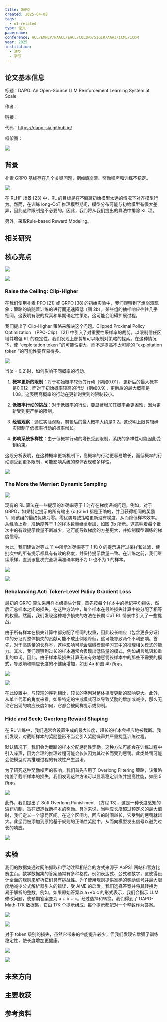 ```yaml
---
title: DAPO
created: 2025-04-08
tags:
  - o1-related
type: 论文
papername: 
conference: ACL/EMNLP/NAACL/EACL/COLING/SIGIR/AAAI/ICML/ICDM
year: 2025
institution:
  - 清华
  - 字节
---
```


## 论文基本信息

标题：DAPO: An Open-Source LLM Reinforcement Learning System at Scale

作者：

链接：

代码：https://dapo-sia.github.io/

框架图：

![](img/Pasted%20image%2020250408201108.png)
## 背景

朴素 GRPO 基线存在几个关键问题，例如熵崩溃、奖励噪声和训练不稳定。

![](img/Pasted%20image%2020250408201218.png)


在 RLHF 场景 [23] 中，RL 的目标是在不偏离初始模型太远的情况下对齐模型行为。然而，在训练 long-CoT 推理模型期间，模型分布可能与初始模型有很大差异，因此这种限制是不必要的。因此，我们将从我们提出的算法中排除 KL 项。

另外，采取Rule-based Reward Modeling。
## 相关研究



## 核心亮点

![](img/Pasted%20image%2020250408201416.png)

![](img/Pasted%20image%2020250408201430.png)

### Raise the Ceiling: Clip-Higher

在我们使用朴素 PPO [21] 或 GRPO [38] 的初始实验中，我们观察到了熵崩溃现象：策略的熵随着训练的进行而迅速降低（图 2b）。某些组的抽样响应往往几乎相同。这表明有限的探索和早期确定性策略，这可能会阻碍扩展过程。

我们提出了 Clip-Higher 策略来解决这个问题。Clipped Proximal Policy Optimization （PPO-Clip） [21] 中引入了对重要性采样率的裁剪，以限制信任区域并增强 RL 的稳定性。我们发现上部剪辑可以限制对策略的探索。在这种情况下，使 “exploitation token ”的可能性更大，而不是提高不太可能的 “exploitation token ”的可能性要容易得多。


![](img/Pasted%20image%2020250408201155.png)

当\($\varepsilon$ = 0.2\)时，如何影响不同概率的行动。  
  
1. **概率更新的限制**：对于初始概率较低的行动（例如0.01），更新后的最大概率是0.012；而对于初始概率较高的行动（例如0.9），更新后的最大概率是1.08。这表明高概率的行动在更新时受到的限制较小。  
  
2. **低概率行动的挑战**：对于低概率的行动，要显著增加其概率会更困难，因为更新受到更严格的限制。  
  
3. **经验观察**：通过实验观察，剪辑后的最大概率大约是0.2。这说明上限剪辑确实限制了低概率行动的概率增长。  
  
4. **影响系统多样性**：由于低概率行动的增长受到限制，系统的多样性可能因此受到约束。  
  
这段分析表明，在这种概率更新机制下，高概率的行动更容易增长，而低概率的行动则受到更多限制，可能影响系统的整体表现和多样性。

![](img/Pasted%20image%2020250408201702.png)

### The More the Merrier: Dynamic Sampling

![](img/Pasted%20image%2020250408201750.png)

现有的 RL 算法在一些提示的准确率等于 1 时存在梯度递减问题。例如，对于 GRPO，如果特定提示的所有输出 {oi}G i=1 都是正确的，并且获得相同的奖励 1，则该组的最终优势为零。零优势导致策略更新没有梯度，从而降低样本效率。从经验上看，准确度等于 1 的样本数量继续增加，如图 3b 所示。这意味着每个批次中的有效提示数量不断减少，这可能导致梯度的方差更大，并抑制模型训练的梯度信号。

为此，我们建议对等式 11 中所示准确率等于 1 和 0 的提示进行过采样和过滤，使批次中的所有提示都具有有效的梯度，并保持提示数量一致。在训练之前，我们继续采样，直到该批次完全填满准确率既不为 0 也不为 1 的样本。

![](img/Pasted%20image%2020250408201826.png)

![](img/Pasted%20image%2020250408202459.png)
### Rebalancing Act: Token-Level Policy Gradient Loss

最初的 GRPO 算法采用样本级损失计算，首先按每个样本中的标记平均损失，然后汇总样本之间的损失。在这种方法中，每个样本在最终损失计算中被分配了相等的权重。然而，我们发现这种减少损失的方法在长期 CoT RL 情景中引入了一些挑战。

由于所有样本在损失计算中都分配了相同的权重，因此较长响应（包含更多分证）中的分证对整体损失的贡献可能不成比例地降低，这可能导致两个不利影响。首先，对于高质量的长样本，这种影响可能会阻碍模型学习其中的推理相关模式的能力。其次，我们观察到过长的样本通常会表现出低质量的模式，例如胡言乱语和重复的单词。因此，由于样本级损失计算无法有效地惩罚长样本中的那些不需要的模式，导致熵和响应长度的不健康增加，如图 4a 和图 4b 所示。

![](img/Pasted%20image%2020250408202254.png)

![](img/Pasted%20image%2020250408202305.png)

在此设置中，与较短的序列相比，较长的序列对整体梯度更新的影响更大。此外，从单个代币的角度来看，如果特定的生成模式可以导致奖励的增加或减少，那么无论它出现的响应长度如何，它都会被同样提示或抑制。

### Hide and Seek: Overlong Reward Shaping

在 RL 训练中，我们通常会设置生成的最大长度，超长的样本会相应地被截断。我们发现，对截断样本的奖励整形不当会引入奖励噪声并严重扰乱训练过程。

默认情况下，我们会为截断的样本分配惩罚性奖励。这种方法可能会在训练过程中引入噪声，因为合理的推理过程可能会仅仅因为其过长而受到惩罚。此类处罚可能会使模型对其推理过程的有效性产生混淆。

为了研究这种奖励噪声的影响，我们首先应用了 Overlong Filtering 策略，该策略掩盖了截断样本的损失。我们发现这种方法可以显着稳定训练并提高性能，如图 5 所示。

![](img/Pasted%20image%2020250408202356.png)

此外，我们提出了 Soft Overlong Punishment （方程 13），这是一种长度感知的惩罚机制，旨在塑造截断样本的奖励。具体来说，当响应长度超过预定义的最大值时，我们定义一个惩罚区间。在这个区间内，回应的时间越长，它受到的惩罚就越大。此惩罚被添加到原始基于规则的正确性奖励中，从而向模型发出信号以避免过长的响应。

![](img/Pasted%20image%2020250408202440.png)

## 实验

我们的数据集通过网络抓取和手动注释相结合的方式来源于 AoPS1 网站和官方比赛主页。数学数据集的答案通常有多种格式，例如表达式、公式和数字，这使得设计全面的规则来解析它们具有挑战性。为了使用规则提供准确的奖励信号并最大限度地减少公式解析器引入的错误，受 AIME 的启发，我们选择答案并将其转换为易于解析的整数。例如，如果原始答案以 a+√b c 的形式表示，我们会指示 LLM 修改问题，使预期答案变为 a + b + c。经过选择和转换，我们得到了 DAPO-Math-17K 数据集，它由 17K 个提示组成，每个提示都配对一个整数作为答案。

![](img/Pasted%20image%2020250408202541.png)

![](img/Pasted%20image%2020250408202552.png)

对于 token 级别的损失，虽然它带来的性能提升较少，但我们发现它增强了训练稳定性，使长度增加更健康。

![](img/Pasted%20image%2020250408202636.png)

![](img/Pasted%20image%2020250408202652.png)
## 未来方向



## 主要收获


## 参考资料
